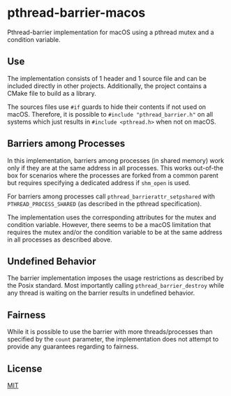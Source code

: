 # pthread-barrier-macos
Pthread-barrier implementation for macOS using a pthread mutex and a condition variable.

## Use
The implementation consists of 1 header and 1 source file and can be included directly in other projects. Additionally, the project contains a CMake file to build as a library.

The sources files use `#if` guards to hide their contents if not used on macOS. Therefore, it is possible to `#include "pthread_barrier.h"` on all systems which just results in `#include <pthread.h>` when not on macOS.

## Barriers among Processes
In this implementation, barriers among processes (in shared memory) work only if they are at the same address in all processes. This works out-of-the box for scenarios where the processes are forked from a common parent but requires specifying a dedicated address if `shm_open` is used.

For barriers among processes call `pthread_barrierattr_setpshared` with `PTHREAD_PROCESS_SHARED` (as described in the pthread specification).

The implementation uses the corresponding attributes for the mutex and condition variable. However, there seems to be a macOS limitation that requires the mutex and/or the condition variable to be at the same address in all processes as described above.

## Undefined Behavior
The barrier implementation imposes the usage restrictions as described by the Posix standard. Most importantly calling `pthread_barrier_destroy` while any thread is waiting on the barrier results in undefined behavior.

## Fairness
While it is possible to use the barrier with more threads/processes than specified by the `count` parameter, the implementation does not attempt to provide any guarantees regarding to fairness.

## License
[MIT](LICENSE)
